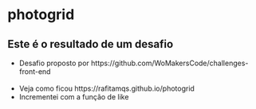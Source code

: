 # photogrid
## Este é o resultado de um desafio
<ul>
  <li>Desafio proposto por https://github.com/WoMakersCode/challenges-front-end</li> <br>
  <li>Veja como ficou https://rafitamqs.github.io/photogrid</li>
  <li>Incrementei com a função de like</li>
</ul>
